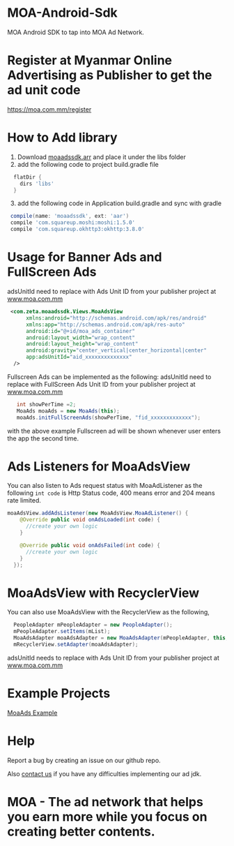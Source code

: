 # MOA-Android-Sdk
MOA Android SDK to tap into MOA Ad Network.

# Register at Myanmar Online Advertising as Publisher to get the ad unit code
https://moa.com.mm/register

# How to Add library
1. Download [moaadssdk.arr](https://github.com/MyanmarOnlineAdvertising/moa-android-jdk/releases/download/v0.1/moaadssdk.aar)
 and place it under the libs folder
2. add the following code to project build.gradle file
  ```groovy
    flatDir {
      dirs 'libs'
    }
   ```
3. add the following code in Application build.gradle and sync with gradle
  ```groovy
   compile(name: 'moaadssdk', ext: 'aar')
   compile 'com.squareup.moshi:moshi:1.5.0'
   compile 'com.squareup.okhttp3:okhttp:3.8.0'
   ```
# Usage for Banner Ads and FullScreen Ads
 adsUnitId need to replace with Ads Unit ID from your publisher project at www.moa.com.mm
 
  ```xml
   <com.zeta.moaadssdk.Views.MoaAdsView
        xmlns:android="http://schemas.android.com/apk/res/android"
        xmlns:app="http://schemas.android.com/apk/res-auto"
        android:id="@+id/moa_ads_container"
        android:layout_width="wrap_content"
        android:layout_height="wrap_content"
        android:gravity="center_vertical|center_horizontal|center"
        app:adsUnitId="aid_xxxxxxxxxxxxxx"
    />
   ```
   
   Fullscreen Ads can be implemented as the following:
   adsUnitId need to replace with FullScreen Ads Unit ID 
   from your publisher project at www.moa.com.mm
   
   ```java
      int showPerTime =2;
      MoaAds moaAds = new MoaAds(this);
      moaAds.initFullScreenAds(showPerTime, "fid_xxxxxxxxxxxxx");
   ```
   
  with the above example Fullscreen ad will be shown whenever user enters the app the second time.
  
  # Ads Listeners for MoaAdsView
  You can also listen to Ads request status with MoaAdListener as the following
  `int code` is Http Status code, 400 means error and 204 means rate limited.
  
  ```java
  moaAdsView.addAdsListener(new MoaAdsView.MoaAdListener() {
      @Override public void onAdsLoaded(int code) {
        //create your own logic
      }

      @Override public void onAdsFailed(int code) {
        //create your own logic
      }
    });
  ```  
  
  # MoaAdsView with RecyclerView
  You can also use MoaAdsView with the RecyclerView as the following,
  
  ```java
    PeopleAdapter mPeopleAdapter = new PeopleAdapter();
    mPeopleAdapter.setItems(mList);
    MoaAdsAdapter moaAdsAdapter = new MoaAdsAdapter(mPeopleAdapter, this, "aid_xxxxxxxxx");
    mRecyclerView.setAdapter(moaAdsAdapter);
  ```
  
  adsUnitId needs to replace with Ads Unit ID from your publisher project at www.moa.com.mm

  # Example Projects
  [MoaAds Example](https://github.com/MyanmarOnlineAdvertising/moa-android-examples/tree/master/moa-android-sdk)
  
  
  # Help
  
  Report a bug by creating an issue on our github repo.
  
  Also [contact us](https://www.moa.com.mm/about) if you have any difficulties implementing our ad jdk.
  
  
  # MOA - The ad network that helps you earn more while you focus on creating better contents.
